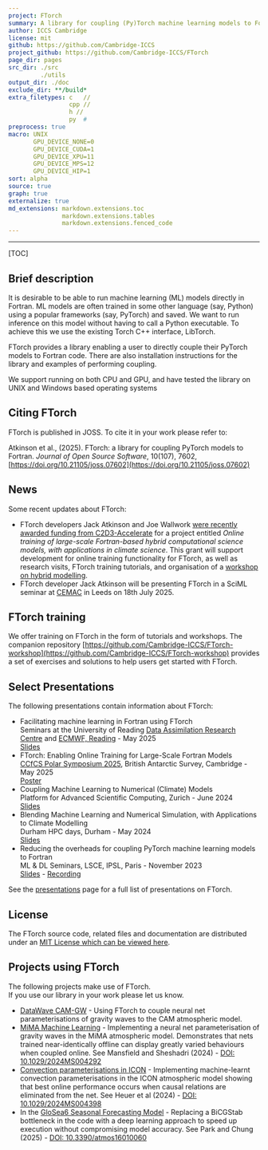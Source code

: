 ```yaml
---
project: FTorch
summary: A library for coupling (Py)Torch machine learning models to Fortran
author: ICCS Cambridge
license: mit
github: https://github.com/Cambridge-ICCS
project_github: https://github.com/Cambridge-ICCS/FTorch
page_dir: pages
src_dir: ./src
         ./utils
output_dir: ./doc
exclude_dir: **/build*
extra_filetypes: c   //
                 cpp //
                 h //
                 py  #
preprocess: true
macro: UNIX
       GPU_DEVICE_NONE=0
       GPU_DEVICE_CUDA=1
       GPU_DEVICE_XPU=11
       GPU_DEVICE_MPS=12
       GPU_DEVICE_HIP=1
sort: alpha
source: true
graph: true
externalize: true
md_extensions: markdown.extensions.toc
               markdown.extensions.tables
               markdown.extensions.fenced_code
---
```


--------------------

[TOC]

Brief description
-----------------

It is desirable to be able to run machine learning (ML) models directly in Fortran.
ML models are often trained in some other language (say, Python) using a popular frameworks (say, PyTorch) and saved.
We want to run inference on this model without having to call a Python executable.
To achieve this we use the existing Torch C++ interface, LibTorch.

FTorch provides a library enabling a user to directly couple their PyTorch models to Fortran code.
There are also installation instructions for the library and examples of performing coupling.

We support running on both CPU and GPU, and have tested the library on UNIX and Windows based operating systems

Citing FTorch
-------------

FTorch is published in JOSS. To cite it in your work please refer to:

Atkinson et al., (2025). FTorch: a library for coupling PyTorch models to Fortran.
_Journal of Open Source Software_, 10(107), 7602, [https://doi.org/10.21105/joss.07602](https://doi.org/10.21105/joss.07602)

News
----

Some recent updates about FTorch:

* FTorch developers Jack Atkinson and Joe Wallwork
  [were recently awarded funding from C2D3-Accelerate](https://science.ai.cam.ac.uk/news/2024-12-09-exploring-novel-applications-of-ai-for-research-and-innovation-%E2%80%93-announcing-our-2024-funded-projects.html)
  for a project entitled *Online training of large-scale Fortran-based hybrid
  computational science models, with applications in climate science*. This
  grant will support development for online training functionality for FTorch,
  as well as research visits, FTorch training tutorials, and organisation of a
  [workshop on hybrid modelling](https://cambridge-iccs.github.io/ml-coupling-workshop).
* FTorch developer Jack Atkinson will be presenting FTorch in a SciML seminar at
  [CEMAC](https://www.cemac.leeds.ac.uk/) in Leeds on 18th July 2025.

FTorch training
---------------

We offer training on FTorch in the form of tutorials and workshops. The
companion repository
[https://github.com/Cambridge-ICCS/FTorch-workshop](https://github.com/Cambridge-ICCS/FTorch-workshop)
provides a set of exercises and solutions to help users get started with FTorch.
<!--Details of upcoming in-person training events are as follows:-->

Select Presentations
--------------------

The following presentations contain information about FTorch:

* Facilitating machine learning in Fortran using FTorch<br>
  Seminars at the University of Reading
  [Data Assimilation Research Centre](https://research.reading.ac.uk/met-darc/news-and-events/darc-seminar-series/)
  and [ECMWF, Reading](https://www.ecmwf.int/en/about/location/ecmwf-reading) -
  May 2025<br>
  [Slides](https://hackmd.io/@jwallwork/darc-seminar-2025?type=slide)
* FTorch: Enabling Online Training for Large-Scale Fortran Models<br>
  [CCfCS Polar Symposium 2025](https://polarnetwork.org/events/ccfcs-polar-symposium-2025/),
  British Antarctic Survey, Cambridge - May 2025<br>
  [Poster](https://niccolozanotti.com/CCfCS-PolarSymposium25/poster.pdf)<br>
* Coupling Machine Learning to Numerical (Climate) Models<br>
  Platform for Advanced Scientific Computing, Zurich - June 2024<br>
  [Slides](https://jackatkinson.net/slides/PASC24)
* Blending Machine Learning and Numerical Simulation, with Applications to Climate Modelling<br>
  Durham HPC days, Durham - May 2024<br>
  [Slides](https://jackatkinson.net/slides/HPC_Durham_2024)
* Reducing the overheads for coupling PyTorch machine learning models to Fortran<br>
  ML & DL Seminars, LSCE, IPSL, Paris - November 2023<br>
  [Slides](https://jackatkinson.net/slides/IPSL_FTorch) - [Recording](https://www.youtube.com/watch?v=-NJGuV6Rz6U)

See the [presentations](pages/presentations.html) page for a full list of
presentations on FTorch.

License
-------

The FTorch source code, related files and documentation are
distributed under an [MIT License which can be viewed here](page/LICENSE.html).


Projects using FTorch
---------------------

The following projects make use of FTorch.  
If you use our library in your work please let us know.

* [DataWave CAM-GW](https://github.com/DataWaveProject/CAM/) -
  Using FTorch to couple neural net parameterisations of gravity waves to the CAM
  atmospheric model.
* [MiMA Machine Learning](https://github.com/DataWaveProject/MiMA-machine-learning) -
  Implementing a neural net parameterisation of gravity waves in the MiMA atmospheric model.
  Demonstrates that nets trained near-identically offline can display greatly varied behaviours when coupled online.
  See Mansfield and Sheshadri (2024) - [DOI: 10.1029/2024MS004292](https://doi.org/10.1029/2024MS004292)
* [Convection parameterisations in ICON](https://github.com/EyringMLClimateGroup/heuer23_ml_convection_parameterization) -
  Implementing machine-learnt convection parameterisations in the ICON atmospheric model
  showing that best online performance occurs when causal relations are eliminated from the net.
  See Heuer et al (2024) - [DOI: 10.1029/2024MS004398](https://doi.org/10.1029/2024MS004398)
* In the [GloSea6 Seasonal Forecasting Model](https://www.metoffice.gov.uk/research/climate/seasonal-to-decadal/gpc-outlooks/user-guide/global-seasonal-forecasting-system-glosea6) -
  Replacing a BiCGStab bottleneck in the code with a deep learning approach to speed up execution without compromising model accuracy.
  See Park and Chung (2025) - [DOI: 10.3390/atmos16010060](https://doi.org/10.3390/atmos16010060)
